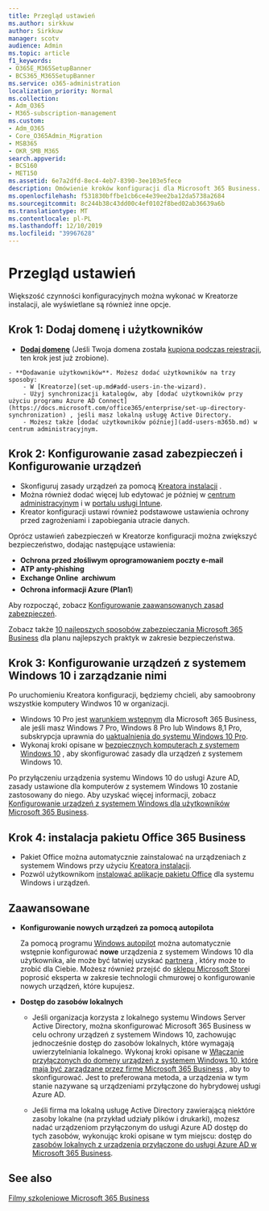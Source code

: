 ```yaml
---
title: Przegląd ustawień
ms.author: sirkkuw
author: Sirkkuw
manager: scotv
audience: Admin
ms.topic: article
f1_keywords:
- O365E_M365SetupBanner
- BCS365_M365SetupBanner
ms.service: o365-administration
localization_priority: Normal
ms.collection:
- Adm_O365
- M365-subscription-management
ms.custom:
- Adm_O365
- Core_O365Admin_Migration
- MSB365
- OKR_SMB_M365
search.appverid:
- BCS160
- MET150
ms.assetid: 6e7a2dfd-8ec4-4eb7-8390-3ee103e5fece
description: Omówienie kroków konfiguracji dla Microsoft 365 Business.
ms.openlocfilehash: f531830bffbe1cb6ce4e39ee2ba12da5738a2684
ms.sourcegitcommit: 8c244b38c43dd00c4ef0102f8bed02ab36639a6b
ms.translationtype: MT
ms.contentlocale: pl-PL
ms.lasthandoff: 12/10/2019
ms.locfileid: "39967628"
---
```

# <a name="overview-of-setup"></a>Przegląd ustawień

Większość czynności konfiguracyjnych można wykonać w Kreatorze instalacji, ale wyświetlane są również inne opcje.

## <a name="step-1-add-your-domain-and-users"></a>Krok 1: Dodaj domenę i użytkowników

   - **[Dodaj domenę](set-up.md#add-your-domain-to-personalize-sign-in)** (Jeśli Twoja domena została [kupiona podczas rejestracji](sign-up.md), ten krok jest już zrobione).

    - **Dodawanie użytkowników**. Możesz dodać użytkowników na trzy sposoby:
        - W [Kreatorze](set-up.md#add-users-in-the-wizard).
        - Użyj synchronizacji katalogów, aby [dodać użytkowników przy użyciu programu Azure AD Connect](https://docs.microsoft.com/office365/enterprise/set-up-directory-synchronization) , jeśli masz lokalną usługę Active Directory.
        - Możesz także [dodać użytkowników później](add-users-m365b.md) w centrum administracyjnym.
## <a name="step-2-set-up-security-policies-and-configure-devices"></a>Krok 2: Konfigurowanie zasad zabezpieczeń i Konfigurowanie urządzeń 

  - Skonfiguruj zasady urządzeń za pomocą [Kreatora instalacji](set-up.md#protect-your-organization) . 
  - Można również dodać więcej lub edytować je później w [centrum administracyjnym](view-policies-and-devices.md) i w [portalu usługi Intune](https://docs.microsoft.com/intune/tutorial-walkthrough-intune-portal).
  - Kreator konfiguracji ustawi również podstawowe ustawienia ochrony przed zagrożeniami i zapobiegania utracie danych.
  
  Oprócz ustawień zabezpieczeń w Kreatorze konfiguracji można zwiększyć bezpieczeństwo, dodając następujące ustawienia:


- **Ochrona przed złośliwym oprogramowaniem poczty e-mail**
- **ATP anty-phishing**
- **Exchange Online  archiwum**
- **Ochrona informacji Azure (Plan1**)


Aby rozpocząć, zobacz [Konfigurowanie zaawansowanych zasad zabezpieczeń](set-up-advanced-security.md).

Zobacz także [10 najlepszych sposobów zabezpieczania Microsoft 365 Business](https://docs.microsoft.com/office365/admin/security-and-compliance/secure-your-business-data) dla planu najlepszych praktyk w zakresie bezpieczeństwa.

## <a name="step-3-set-up-and-manage-windows-10-devices"></a>Krok 3: Konfigurowanie urządzeń z systemem Windows 10 i zarządzanie nimi

Po uruchomieniu Kreatora konfiguracji, będziemy chcieli, aby samoobrony wszystkie komputery Windwos 10 w organizacji.
  
- Windows 10 Pro jest [warunkiem wstępnym](pre-requisites-for-data-protection.md) dla Microsoft 365 Business, ale jeśli masz Windows 7 Pro, Windows 8 Pro lub Windows 8,1 Pro, subskrypcja uprawnia do [uaktualnienia do systemu Windows 10 Pro](https://docs.microsoft.com/microsoft-365/business/upgrade-to-windows-pro-creators-update).
- Wykonaj kroki opisane w [bezpiecznych komputerach z systemem Windows 10](secure-win-10-pcs.md) , aby skonfigurować zasady dla urządzeń z systemem Windows 10.

Po przyłączeniu urządzenia systemu Windows 10 do usługi Azure AD, zasady ustawione dla komputerów z systemem Windows 10 zostanie zastosowany do niego. Aby uzyskać więcej informacji, zobacz [Konfigurowanie urządzeń z systemem Windows dla użytkowników Microsoft 365 Business](set-up-windows-devices.md).

## <a name="step-4-install-office-365-business"></a>Krok 4: instalacja pakietu Office 365 Business
- Pakiet Office można automatycznie zainstalować na urządzeniach z systemem Windows przy użyciu [Kreatora instalacji](set-up.md#deploy-office-365-client-apps).
- Pozwól użytkownikom [instalować aplikacje pakietu Office](https://docs.microsoft.com/office365/admin/setup/install-applications) dla systemu Windows i urządzeń.
     
## <a name="advanced"></a>Zaawansowane
- **Konfigurowanie nowych urządzeń za pomocą autopilota**
            
     Za pomocą programu [Windows autopilot](add-autopilot-devices-and-profile.md) można automatycznie wstępnie konfigurować **nowe** urządzenia z systemem Windows 10 dla użytkownika, ale może być łatwiej uzyskać [partnera](https://www.microsoft.com/solution-providers/search) , który może to zrobić dla Ciebie. Możesz również przejść do [sklepu Microsoft Store](https://go.microsoft.com/fwlink/?linkid=874598)i poprosić eksperta w zakresie technologii chmurowej o konfigurowanie nowych urządzeń, które kupujesz.

- **Dostęp do zasobów lokalnych**

     - Jeśli organizacja korzysta z lokalnego systemu Windows Server Active Directory, można skonfigurować Microsoft 365 Business w celu ochrony urządzeń z systemem Windows 10, zachowując jednocześnie dostęp do zasobów lokalnych, które wymagają uwierzytelniania lokalnego. Wykonaj kroki opisane w [Włączanie przyłączonych do domeny urządzeń z systemem Windows 10, które mają być zarządzane przez firmę Microsoft 365 Business](manage-windows-devices.md) , aby to skonfigurować. Jest to preferowana metoda, a urządzenia w tym stanie nazywane są urządzeniami przyłączone do hybrydowej usługi Azure AD.

    - Jeśli firma ma lokalną usługę Active Directory zawierającą niektóre zasoby lokalne (na przykład udziały plików i drukarki), możesz nadać urządzeniom przyłączonym do usługi Azure AD dostęp do tych zasobów, wykonując kroki opisane w tym miejscu: dostęp do [zasobów lokalnych z urządzenia przyłączone do usługi Azure AD w Microsoft 365 Business](access-resources.md).

## <a name="see-also"></a>See also

[Filmy szkoleniowe Microsoft 365 Business](https://support.office.com/article/6ab4bbcd-79cf-4000-a0bd-d42ce4d12816)
